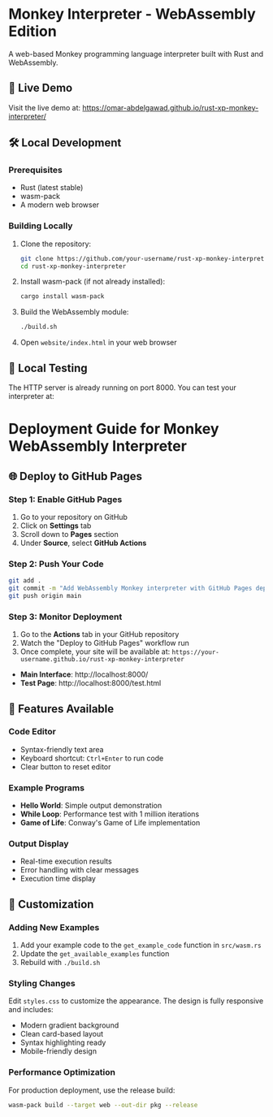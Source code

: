 # Monkey Interpreter - WebAssembly Edition

A web-based Monkey programming language interpreter built with Rust and WebAssembly.

## 🚀 Live Demo

Visit the live demo at: https://omar-abdelgawad.github.io/rust-xp-monkey-interpreter/

## 🛠️ Local Development

### Prerequisites

- Rust (latest stable)
- wasm-pack
- A modern web browser

### Building Locally

1. Clone the repository:
   ```bash
   git clone https://github.com/your-username/rust-xp-monkey-interpreter.git
   cd rust-xp-monkey-interpreter
   ```

2. Install wasm-pack (if not already installed):
   ```bash
   cargo install wasm-pack
   ```

3. Build the WebAssembly module:
   ```bash
   ./build.sh
   ```

4. Open `website/index.html` in your web browser


## 🧪 Local Testing

The HTTP server is already running on port 8000. You can test your interpreter at:

# Deployment Guide for Monkey WebAssembly Interpreter

## 🌐 Deploy to GitHub Pages

### Step 1: Enable GitHub Pages

1. Go to your repository on GitHub
2. Click on **Settings** tab
3. Scroll down to **Pages** section
4. Under **Source**, select **GitHub Actions**

### Step 2: Push Your Code

```bash
git add .
git commit -m "Add WebAssembly Monkey interpreter with GitHub Pages deployment"
git push origin main
```

### Step 3: Monitor Deployment

1. Go to the **Actions** tab in your GitHub repository
2. Watch the "Deploy to GitHub Pages" workflow run
3. Once complete, your site will be available at:
   `https://your-username.github.io/rust-xp-monkey-interpreter`

- **Main Interface**: http://localhost:8000/
- **Test Page**: http://localhost:8000/test.html

## 🎯 Features Available

### Code Editor
- Syntax-friendly text area
- Keyboard shortcut: `Ctrl+Enter` to run code
- Clear button to reset editor

### Example Programs
- **Hello World**: Simple output demonstration
- **While Loop**: Performance test with 1 million iterations
- **Game of Life**: Conway's Game of Life implementation

### Output Display
- Real-time execution results
- Error handling with clear messages
- Execution time display

## 🔧 Customization

### Adding New Examples

1. Add your example code to the `get_example_code` function in `src/wasm.rs`
2. Update the `get_available_examples` function
3. Rebuild with `./build.sh`

### Styling Changes

Edit `styles.css` to customize the appearance. The design is fully responsive and includes:
- Modern gradient background
- Clean card-based layout
- Syntax highlighting ready
- Mobile-friendly design

### Performance Optimization

For production deployment, use the release build:

```bash
wasm-pack build --target web --out-dir pkg --release
```